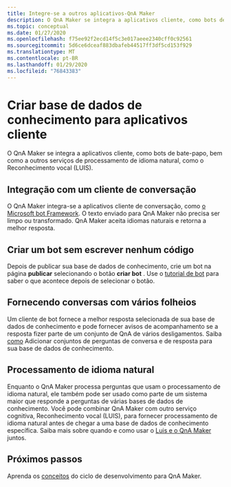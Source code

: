 ```yaml
---
title: Integre-se a outros aplicativos-QnA Maker
description: O QnA Maker se integra a aplicativos cliente, como bots de bate-papo, bem como a outros serviços de processamento de idioma natural, como o Reconhecimento vocal (LUIS).
ms.topic: conceptual
ms.date: 01/27/2020
ms.openlocfilehash: f75ee92f2ecd14f5c3e017aeee2340cff0c92561
ms.sourcegitcommit: 5d6ce6dceaf883dbafeb44517ff3df5cd153f929
ms.translationtype: MT
ms.contentlocale: pt-BR
ms.lasthandoff: 01/29/2020
ms.locfileid: "76843383"
---
```

# <a name="design-knowledge-base-for-client-applications"></a>Criar base de dados de conhecimento para aplicativos cliente

O QnA Maker se integra a aplicativos cliente, como bots de bate-papo, bem como a outros serviços de processamento de idioma natural, como o Reconhecimento vocal (LUIS).

## <a name="integration-with-a-conversational-client"></a>Integração com um cliente de conversação

O QnA Maker integra-se a aplicativos cliente de conversação, como [o Microsoft bot Framework](https://dev.botframework.com/). O texto enviado para QnA Maker não precisa ser limpo ou transformado. QnA Maker aceita idiomas naturais e retorna a melhor resposta.

## <a name="create-a-bot-without-writing-any-code"></a>Criar um bot sem escrever nenhum código

Depois de publicar sua base de dados de conhecimento, crie um bot na página **publicar** selecionando o botão **criar bot** . Use o [tutorial de bot](../tutorials/create-qna-bot.md) para saber o que acontece depois de selecionar o botão.

## <a name="providing-multi-turn-conversations"></a>Fornecendo conversas com vários folheios

Um cliente de bot fornece a melhor resposta selecionada de sua base de dados de conhecimento e pode fornecer avisos de acompanhamento se a resposta fizer parte de um conjunto de QnA de vários desligamentos. Saiba [como](../how-to/multiturn-conversation.md) Adicionar conjuntos de perguntas de conversa e de resposta para sua base de dados de conhecimento.

## <a name="natural-language-processing"></a>Processamento de idioma natural

Enquanto o QnA Maker processa perguntas que usam o processamento de idioma natural, ele também pode ser usado como parte de um sistema maior que responde a perguntas de várias bases de dados de conhecimento. Você pode combinar QnA Maker com outro serviço cognitiva, Reconhecimento vocal (LUIS), para fornecer processamento de idioma natural antes de chegar a uma base de dados de conhecimento específica. Saiba mais sobre quando e como usar o [Luis e o QnA Maker](../../luis/choose-natural-language-processing-service.md?toc=/azure/cognitive-services/qnamaker/toc.json) juntos.

## <a name="next-steps"></a>Próximos passos

Aprenda os [conceitos](development-lifecycle-knowledge-base.md) do ciclo de desenvolvimento para QnA Maker.